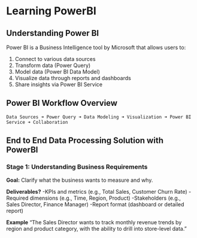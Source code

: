 # Learning PowerBI

## Understanding Power BI
Power BI is a Business Intelligence tool by Microsoft that allows users to:
1. Connect to various data sources
2. Transform data (Power Query)
3. Model data (Power BI Data Model)
4. Visualize data through reports and dashboards
5. Share insights via Power BI Service

## Power BI Workflow Overview
`Data Sources ➜ Power Query ➜ Data Modeling ➜ Visualization ➜ Power BI Service ➜ Collaboration`

## End to End Data Processing Solution with PowerBI

### Stage 1: Understanding Business Requirements
**Goal:** Clarify what the business wants to measure and why.

**Deliverables?**
-KPIs and metrics (e.g., Total Sales, Customer Churn Rate)
-Required dimensions (e.g., Time, Region, Product)
-Stakeholders (e.g., Sales Director, Finance Manager)
-Report format (dashboard or detailed report)

**Example**
“The Sales Director wants to track monthly revenue trends by region and product category, with the ability to drill into store-level data.”